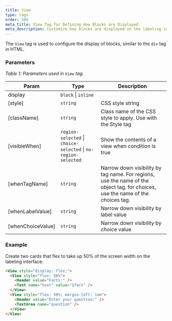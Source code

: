 ```yaml
---
title: View
type: tags
order: 506
meta_title: View Tag for Defining How Blocks are Displayed
meta_description: Customize how blocks are displayed on the labeling interface in Label Studio for machine learning and data science projects.
---
```


The `View` tag is used to configure the display of blocks, similar to the `div` tag in HTML.

### Parameters
<i> Table 1: Parameters used in `View` tag. </i>

| Param | Type | Description |
| --- | --- | --- |
| display | <code>block</code> \| <code>inline</code> |  |
| [style] | <code>string</code> | CSS style string |
| [className] | <code>string</code> | Class name of the CSS style to apply. Use with the Style tag |
| [visibleWhen] | <code>region-selected</code> \| <code>choice-selected</code> \| <code>no-region-selected</code> | Show the contents of a view when condition is true |
| [whenTagName] | <code>string</code> | Narrow down visibility by tag name. For regions, use the name of the object tag, for choices, use the name of the choices tag. |
| [whenLabelValue] | <code>string</code> | Narrow down visibility by label value |
| [whenChoiceValue] | <code>string</code> | Narrow down visibility by choice value |

### Example

Create two cards that flex to take up 50% of the screen width on the labeling interface:

```html
<View style="display: flex;">
  <View style="flex: 50%">
    <Header value="Facts:" />
    <Text name="text" value="$fact" />
  </View>
  <View style="flex: 50%; margin-left: 1em">
    <Header value="Enter your question:" />
    <TextArea name="question" />
  </View>
</View>
```
